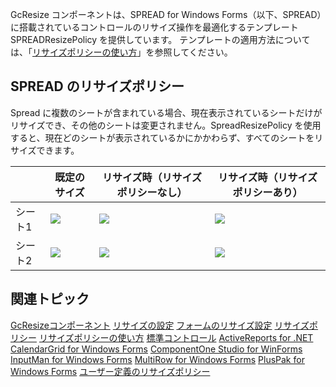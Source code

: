 GcResize コンポーネントは、SPREAD for Windows Forms（以下、SPREAD）に搭載されているコントロールのリサイズ操作を最適化するテンプレート SPREADResizePolicy を提供しています。
テンプレートの適用方法については、「[リサイズポリシーの使い方](gcdocsite__documentlink?toc-item-id=7324ead3-01ce-4f49-a573-f9161960138b)」を参照してください。

## SPREAD のリサイズポリシー

Spread に複数のシートが含まれている場合、現在表示されているシートだけがリサイズでき、その他のシートは変更されません。SpreadResizePolicy を使用すると、現在どのシートが表示されているかにかかわらず、すべてのシートをリサイズできます。

|  | 既定のサイズ | リサイズ時（リサイズポリシーなし） | リサイズ時（リサイズポリシーあり） |
| --- | ------ | ----------------- | ----------------- |
| シート1 | ![](/DOCUMENT_SITE_LINK_PREFIX_HERE/document-site-files/images/06fadbb1-c461-433a-b385-ae4966e56069/images/gcresize.spreadsheet1.png) | ![](/DOCUMENT_SITE_LINK_PREFIX_HERE/document-site-files/images/06fadbb1-c461-433a-b385-ae4966e56069/images/gcresize.spreadsheet1noresizepolicy.png) | ![](/DOCUMENT_SITE_LINK_PREFIX_HERE/document-site-files/images/06fadbb1-c461-433a-b385-ae4966e56069/images/gcresize.spreadsheet1resizepolicy.png) |
| シート2 | ![](/DOCUMENT_SITE_LINK_PREFIX_HERE/document-site-files/images/06fadbb1-c461-433a-b385-ae4966e56069/images/gcresize.spreadsheet2.png) | ![](/DOCUMENT_SITE_LINK_PREFIX_HERE/document-site-files/images/06fadbb1-c461-433a-b385-ae4966e56069/images/gcresize.spreadsheet2noresizepolicy.png) | ![](/DOCUMENT_SITE_LINK_PREFIX_HERE/document-site-files/images/06fadbb1-c461-433a-b385-ae4966e56069/images/gcresize.spreadsheet2resizepolicy.png) |

## 関連トピック

[GcResizeコンポーネント](gcdocsite__documentlink?toc-item-id=c6236e6b-997c-4467-a621-6b948e8aec54)
[リサイズの設定](gcdocsite__documentlink?toc-item-id=cc208a7e-db7e-4bf5-8eb8-255a0c23f247)
[フォームのリサイズ設定](gcdocsite__documentlink?toc-item-id=d0f7eb40-113e-4057-ba1b-59ac98a4e9ba)
[リサイズポリシー](gcdocsite__documentlink?toc-item-id=a9e3a473-1db9-4b12-992a-2eed5bb6c2c4)
[リサイズポリシーの使い方](gcdocsite__documentlink?toc-item-id=7324ead3-01ce-4f49-a573-f9161960138b)
[標準コントロール](gcdocsite__documentlink?toc-item-id=22c95f8f-5310-484a-892d-7f9fa0050d78)
[ActiveReports for .NET](gcdocsite__documentlink?toc-item-id=41733951-9059-49b4-846a-d6dec998d270)
[CalendarGrid for Windows Forms](gcdocsite__documentlink?toc-item-id=c39a48be-513e-40a6-8cb0-6dda1f3413f5)
[ComponentOne Studio for WinForms](gcdocsite__documentlink?toc-item-id=37f05be1-799e-4793-9494-8633650409bc)
[InputMan for Windows Forms](gcdocsite__documentlink?toc-item-id=47d1296f-1574-442c-a400-84060f29f95d)
[MultiRow for Windows Forms](gcdocsite__documentlink?toc-item-id=77634041-2b6a-4ece-a97d-335b5fa2fc0c)
[PlusPak for Windows Forms](gcdocsite__documentlink?toc-item-id=7c0f4505-42bb-449c-9606-0a76d49c8a54)
[ユーザー定義のリサイズポリシー](gcdocsite__documentlink?toc-item-id=dd576384-d817-4d37-9335-022f27e5d0dd)